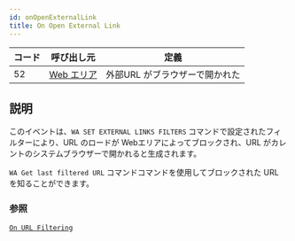 ```yaml
---
id: onOpenExternalLink
title: On Open External Link
---
```


| コード | 呼び出し元                                      | 定義                |
| --- | ------------------------------------------ | ----------------- |
| 52  | [Web エリア](FormObjects/webArea_overview.md) | 外部URL がブラウザーで開かれた |

## 説明

このイベントは、`WA SET EXTERNAL LINKS FILTERS` コマンドで設定されたフィルターにより、URL のロードが Webエリアによってブロックされ、URL がカレントのシステムブラウザーで開かれると生成されます。

`WA Get last filtered URL` コマンドコマンドを使用してブロックされた URL を知ることができます。

### 参照

[`On URL Filtering`](onUrlFiltering.md)
